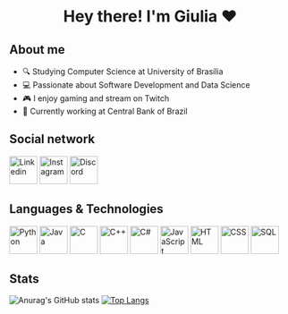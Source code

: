 # <p align="center"> Hey there! I'm Giulia ❤️</p>

## About me
- 🔍 Studying Computer Science at University of Brasília
- 💻 Passionate about Software Development and Data Science
- 🎮 I enjoy gaming and stream on Twitch
- 🏦 Currently working at Central Bank of Brazil

## Social network
[<img src="https://github.com/user-attachments/assets/8b298ee7-644c-4955-b8f5-47fc55c1727c" alt="Linkedin" width="50" height="50">](https://www.linkedin.com/in/giuliamf)
[<img src="https://github.com/user-attachments/assets/87ddcceb-f459-4508-9988-35f16bc23a39" alt="Instagram" width="50" height="50">](https://www.instagram.com/_giumf/)
[<img src="https://github.com/user-attachments/assets/115548f8-426c-4848-a004-9cf49c1caa32" alt="Discord" width="50" height="50">](discord.com/users/535638899998064640)

## Languages & Technologies
<img src= "https://github.com/user-attachments/assets/59a4078a-2e79-430b-9027-9a411bedf8b1" alt="Python" width="50" height="50">
<img src= "https://github.com/user-attachments/assets/0010ce20-7408-44ba-b559-7a3e85edc03a" alt="Java" width="50" height="50">
<img src= "https://github.com/user-attachments/assets/74fcaa75-10a3-4edf-8e0d-ec238ada22c5" alt="C" width="50" height="50">
<img src= "https://github.com/user-attachments/assets/e9ab957c-e872-4bff-b2e9-9378233db81c" alt="C++" width="50" height="50">
<img src= "https://github.com/user-attachments/assets/753c3298-e911-4b3a-9d29-67c5a99b50ae" alt="C#" width="50" height="50">
<img src= "https://github.com/user-attachments/assets/14566eac-568a-4f92-be42-985f8d40c99c" alt="JavaScript" width="50" height="50">
<img src= "https://github.com/user-attachments/assets/7b34b64f-df91-42ec-9d23-feb0d61a333d" alt="HTML" width="50" height="50">
<img src= "https://github.com/user-attachments/assets/c8b9e3ae-53ed-4c43-970b-03f0bda14bdf" alt="CSS" width="50" height="50">
<img src= "https://github.com/user-attachments/assets/e6870fa2-0a48-48ff-9a68-88227f9a3828" alt="SQL" width="50" height="50">



## Stats

![Anurag's GitHub stats](https://github-readme-stats.vercel.app/api?username=giuliamf&show_icons=true&rank_icon=github)
[![Top Langs](https://github-readme-stats.vercel.app/api/top-langs/?username=giuliamf&layout=donut)](https://github.com/giuliamf/github-readme-stats)





